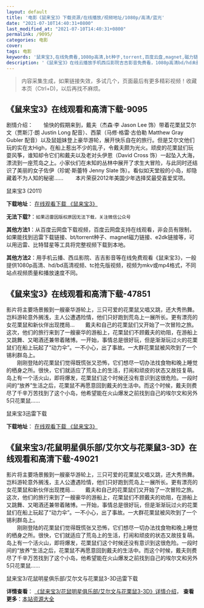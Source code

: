 ```yaml
---
layout: default
title: '电影《鼠来宝3》下载资源/在线播放/视频地址/1080p/高清/蓝光'
date: "2021-07-10T14:40:31+0800"
last_modified_at: "2021-07-10T14:40:31+0800"
permalink: /9095/
categories: 电影
cover:
tags: 电影
keywords: '鼠来宝3,在线免费看,1080p高清,bt种子,torrent,百度云盘,magnet,磁力链,迅雷下载资源'
description: '《鼠来宝3》在线云播放手机西瓜影院吉吉影音免费看，1080p高清bd/hd未删减完整版和tc抢先枪版，mkv/mp4格式，附带bt/torrent种子、magnet/磁力链、百度云盘、网盘资源迅雷下载链接'
---
```


>内容采集生成，如果链接失效，多试几个，页面最后有更多精彩视频！收藏本页（Ctrl+D)，以后再找不麻烦。


## 《鼠来宝3》在线观看和高清下载-9095

剧情介绍：　　愉快的假期来到，戴夫（杰森·李 Jason Lee 饰）带着花栗鼠艾尔文（贾斯汀·朗 Justin Long 配音）、西蒙（马修·格雷·古伯勒 Matthew Gray Gubler 配音）以及鼠姐妹登上豪华游轮，展开快乐自在的旅行。但是艾尔文他们玩的实在太High，在船上惹出不少的乱子，令戴夫颇为光火。顽皮的花栗鼠们玩耍风筝，谁知却令它们和戴夫以及老对头伊恩（David Cross 饰）一起坠入大海，漂流到一座荒岛之上。小家伙们在未知的丛林中展开了求生大冒险，与此同时还结识了美丽的女子佐伊（珍妮·斯蕾特 Jenny Slate 饰）。看似如天堂般的小岛，却隐藏着不为人知的秘密…… 　　本片荣获2012年美国少年选择奖最受喜爱奖项。


鼠来宝3 (2011)

**下载地址**： [在线观看下载 《鼠来宝3》](https://www.btbtdy.me/btdy/dy9963.html) 


**无法下载?**：`如果迅雷因版权原因无法下载，关注微信公众号 `

**其他方法1**：从百度云网盘下载视频，百度云网盘支持在线观看，非会员有限制，如果能找到迅雷下载链接、bt/torrent种子、magnet磁力链接、e2dk链接等，可以用迅雷、比特彗星等工具将完整视频下载到本地。

**其他方法2**：用手机云播、西瓜影院、吉吉影音等在线免费观看《鼠来宝3》，一般提供1080p高清、hd/bd高清视频、tc抢先版视频，视频为mkv或mp4格式，不同站点视频质量和播放速度不同。


## 《鼠来宝3》在线观看和高清下载-47851

影片将主要场景搬到一艘豪华游轮上，三只可爱的花栗鼠又唱又跳，还大秀热舞。岂料游轮意外搁浅，主人公遭遇险情，他们只好跑到荒岛上一展所长。更有漂亮的女花栗鼠和新伙伴出现搅局...　　戴夫和自己的花栗鼠们又开始了一次冒险之旅。这次，他们的旅行来到了一艘豪华的游船上，花栗鼠们不顾戴夫的劝阻，在游船上又跳舞、又喝酒还兼带着赌博。一开始，事情总是很好玩，但是渐渐玩过火的花栗鼠们在船上玩起了“动力伞&rdquo;。一不小心，出了事故。一大群花栗鼠被风吹到了一个锡利群岛上。<br />　　刚刚登陆的花栗鼠们觉得既慌张又恐怖，它们想尽一切办法找食物和晚上睡觉的栖身之所。很快，它们就适应了荒岛上的生活，打闹和顽皮的状态又故技复萌。岛上有一个活火山，即将爆发，花栗鼠们这个时候还没有意识到这很危险。一段时间的“放养”生活之后，花栗鼠不再愿意回到戴夫的生活中。而这个时候，戴夫则费尽了千辛万苦找到了这个小岛，他希望能在火山爆发之前找到自己的埃尔文和另外5只花栗鼠……


鼠来宝3迅雷下载

**下载地址**： [在线观看下载 《鼠来宝3》](https://www.993dy.com//vod-detail-id-5811.html) 


## 《鼠来宝3/花鼠明星俱乐部/艾尔文与花栗鼠3-3D》在线观看和高清下载-49021

影片将主要场景搬到一艘豪华游轮上，三只可爱的花栗鼠又唱又跳，还大秀热舞。岂料游轮意外搁浅，主人公遭遇险情，他们只好跑到荒岛上一展所长。更有漂亮的女花栗鼠和新伙伴出现搅局...　　戴夫和自己的花栗鼠们又开始了一次冒险之旅。这次，他们的旅行来到了一艘豪华的游船上，花栗鼠们不顾戴夫的劝阻，在游船上又跳舞、又喝酒还兼带着赌博。一开始，事情总是很好玩，但是渐渐玩过火的花栗鼠们在船上玩起了“动力伞”。一不小心，出了事故。一大群花栗鼠被风吹到了一个锡利群岛上。<br />　　刚刚登陆的花栗鼠们觉得既慌张又恐怖，它们想尽一切办法找食物和晚上睡觉的栖身之所。很快，它们就适应了荒岛上的生活，打闹和顽皮的状态又故技复萌。岛上有一个活火山，即将爆发，花栗鼠们这个时候还没有意识到这很危险。一段时间的“放养”生活之后，花栗鼠不再愿意回到戴夫的生活中。而这个时候，戴夫则费尽了千辛万苦找到了这个小岛，他希望能在火山爆发之前找到自己的埃尔文和另外5只花栗鼠……</p>


鼠来宝3/花鼠明星俱乐部/艾尔文与花栗鼠3-3D迅雷下载

**详情查看**： [《鼠来宝3/花鼠明星俱乐部/艾尔文与花栗鼠3-3D》详情介绍](/movie/49021/)， **查看更多**：[本站资源大全](/movie/t/all/)

